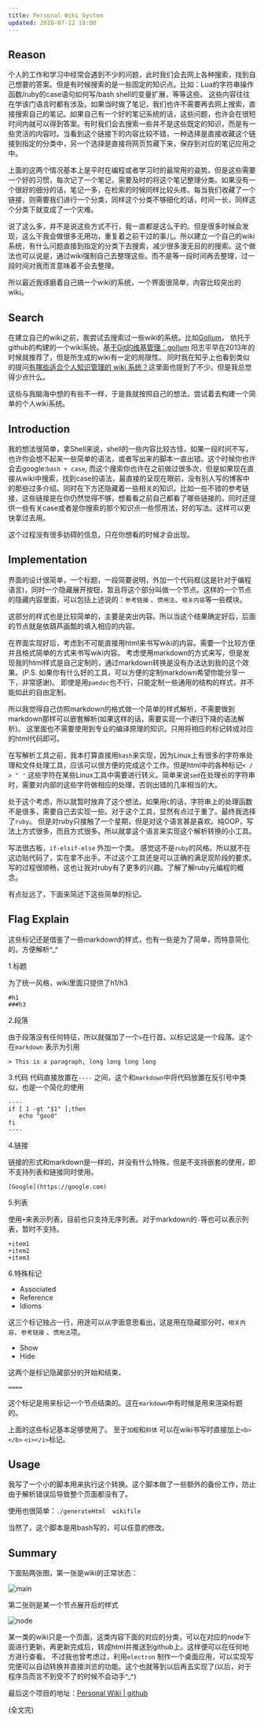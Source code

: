 ```yaml
---
title: Personal Wiki System
updated: 2016-07-12 18:00
---
```


## Reason
个人的工作和学习中经常会遇到不少的问题，此时我们会去网上各种搜索，找到自己想要的答案。但是有时候搜索的是一些固定的知识点。比如：Lua的字符串操作函数/ruby的case语句如何写/bash shell的变量扩展，等等这些。 这些内容往往在学该门语言时都有涉及。如果当时做了笔记，我们也许不需要再去网上搜索，直接搜索自己的笔记。如果自己有一个好的笔记系统的话，这些问题，也许会在很短时间内就可以得到答案。有时我们会去搜索一些并不是这些既定的知识，而是有一些灵活的内容时。当看到这个链接下的内容比较不错，一种选择是直接收藏这个链接到指定的分类中，另一个选择是直接将网页剪藏下来，保存到对应的笔记应用之中。

上面的这两个情况基本上是平时在编程或者学习时的最常用的姿势。但是这些需要一个好的习惯，每次记了一个笔记，需要及时的将这个笔记整理分类。如果没有一个很好的细分的话，笔记一多，在检索的时候同样比较头疼。每当我们收藏了一个链接，则需要我们进行一个分类，同样这个分类不够细化的话，时间一长，同样这个分类下就变成了一个灾难。

说了这么多，并不是说这些方式不行，我一直都是这么干的。但是很多时候会发现，这么干我会做很多无用功，重复着之前干过的事儿。所以建立一个自己的wiki系统，有什么问题直接到指定的分类下去搜索，减少很多漫无目的的搜索。这个做法也可以说是，通过wiki强制自己去整理这些。而不是等一段时间再去整理，过一段时间对我而言意味着不会去整理。

所以最近我琢磨着自己搞一个wiki的系统，一个界面很简单，内容比较突出的wiki。

## Search
在建立自己的wiki之前，我尝试去搜索过一些wiki的系统。比如[Gollum](https://github.com/gollum/gollum)， 依托于github的构建的一个wiki系统。[基于Git的维基管理：gollum](http://www.yangzhiping.com/tech/gollum.html) 阳志平早在2013年的时候就推荐了，但是所生成的wiki有一定的局限性。
同时我在知乎上也看到类似的提问[有哪些适合个人知识管理的 wiki 系统？](https://www.zhihu.com/question/19716095)这里面也提到了不少。但是我总觉得少点什么。

这些与我脑海中想的有些不一样，于是我就按照自己的想法，尝试着去构建一个简单的个人wiki系统。

## Introduction
我的想法很简单，拿Shell来说，shell的一些内容比较古怪，如果一段时间不写，也许你会想不起来一些简单的语法，或者写出来的脚本一直出错。这个时候你也许会去google:`bash + case`, 而这个搜索你也许在之前做过很多次，但是如果现在直接从wiki中搜索，找到case的语法，最直接的呈现在眼前，没有别人写的博客中的那些过多介绍。同时在下方还隐藏着一些相关的知识。比如一些不错的参考链接，这些链接是在你仍然觉得不够，想看看之前自己都看了哪些链接的。同时还提供一些有关case或者是你搜索的那个知识点一些惯用法，好的写法。这样可以更快拿过去用。

这个过程没有很多妨碍的信息，只在你想看的时候才会出现。

## Implementation
界面的设计很简单，一个标题，一段简要说明，外加一个代码框(这是针对于编程语言)，同时一个隐藏展开按钮，暂且将这个部分叫做一个节点。这样的一个节点的隐藏内容里面，可以包括上述说的：`参考链接` 、`惯用法`、`相关内容`等一些模块。

这部分的样式也是比较简单的，主要是突出内容。所以当这个结果确定好后，后面的节点就是依葫芦画瓢的填入相应的内容。

在界面实现好后，考虑到不可能直接用html来书写wiki的内容。需要一个比较方便并且格式简单的方式来书写wiki内容。 考虑使用markdown的方式来写，但是发现我的html样式是自己定制的，通过markdown转换是没有办法达到我的这个效果。(P.S. 如果你有什么好的工具，可以方便的定制markdown希望你能分享一下，非常感谢)。 即使是用`pandoc`也不行，只能定制一些通用的结构的样式，并不能如此的自由定制。

所以我觉得自己仿照markdown的格式做一个简单的样式解析，不需要做到markdown那样可以嵌套解析(如果这样的话，需要实现一个递归下降的语法解析)。 这里面也不需要使用到专业的编译原理的知识。只用将相应的标记转成对应的html代码即可。

在写解析工具之前，我本打算直接用`bash`来实现，因为Linux上有很多的字符串处理和文件处理工具，应该可以很方便的完成这个工作。但是html中的各种标记`< / > " '` 这些字符在某些Linux工具中需要进行转义。简单来说`sed`在处理长的字符串时，需要对内部的这些字符做相应的处理，否则出错的几率相当的大。

处于这个考虑，所以就暂时放弃了这个想法。如果用`C`的话，字符串上的处理函数不是很多，需要自己去实现一些。对于这个工具，显然有点过于重了。最终我选择了`ruby`。
但是对ruby只接触了一个星期，但是对这个语言甚是喜欢。纯OOP，写法上方式很多，而且方式很多。所以就拿这个语言来实现这个解析转换的小工具。

写法很古板，`if-elsif-else` 外加一个类。 感觉这不是`ruby`的风格。所以就不在这边贴代码了，实在拿不出手。不过这个工具还是可以正确的满足现阶段的要求。 写的过程很顺畅，这也让我对ruby有了更多的兴趣。了解了解ruby元编程的概念。

有点扯远了，下面来简述下这些简单的标记。

## Flag Explain

这些标记还是借鉴了一些markdown的样式，也有一些是为了简单，而特意简化的。方便解析^_^

1.标题

为了统一风格，wiki里面只提供了h1/h3

```
#h1
###h3
```

2.段落

由于段落没有任何特征，所以就强加了一个`>`在行首。以标记这是一个段落。这个在`markdown` 表示为引用

```
> This is a paragraph, long long long long
```

3.代码
代码直接放置在`----` 之间，这个和`markdown`中将代码放置在反引号中类似，也是一个简化的使用

```
----
if [ 1 -gt "$1" ];then
   echo "good"
fi
----
```

4.链接

链接的形式和markdown是一样的，并没有什么特殊，但是不支持嵌套的使用，即不支持列表和链接同时使用。

```
[Google](https://google.com)
```

5.列表

使用`+`来表示列表，目前也只支持无序列表。对于markdown的`-`等也可以表示列表，暂时不支持。

```
+item1
+item2
+item3
```

6.特殊标记

+ Associated
+ Reference
+ Idioms

这三个标记独占一行，用途可以从字面意思看出，这是用在隐藏部分时，`相关内容`、`参考链接` 、`惯用法`项。

+ Show
+ Hide

这两个是标记隐藏部分的开始和结束。

```
====
```

这个标记是用来标记一个节点结束的。这在`markdown`中有时候是用来渲染标题的。

上面的这些标记基本足够使用了。 至于`加粗`和`斜体` 可以在wiki书写时直接加上`<b></b>` `<i></i>`标记。

## Usage

我写了一个小的脚本用来执行这个转换。这个脚本做了一些额外的备份工作，防止由于解析错误后导致整个页面都没有了。

使用也很简单：`./generateHtml  wikifile`

当然了，这个脚本是用bash写的，可以任意的修改。

## Summary
下面贴两张图，第一张是wiki的正常状态：

![main](../image/main.jpg)

第二张则是某一个节点展开后的样式

![node](../image/node.jpg)


某一类的wiki只是一个页面，这类内容下面的对应的分类，可以在对应的node下面进行更新。再更新完成后，转成html并推送到github上。这样便可以在任何地方进行查看。
不过我也曾考虑过，利用`electron` 制作一个桌面应用，可以实现写完便可以自动转换并直接浏览的功能。这个也就等到以后再去实现了(以后，对于程序员而言不到受不了的时候不会动手^_^)

最后这个项目的地址：[Personal Wiki | github](https://github.com/JesseEisen/PersonalWiki)

(全文完)
